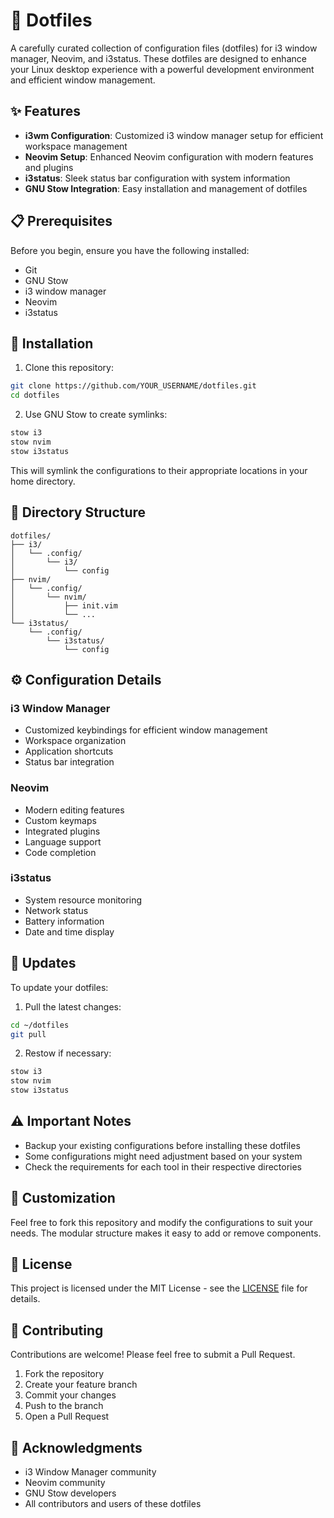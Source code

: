 # 🚀 Dotfiles

A carefully curated collection of configuration files (dotfiles) for i3 window manager, Neovim, and i3status. These dotfiles are designed to enhance your Linux desktop experience with a powerful development environment and efficient window management.

## ✨ Features

- **i3wm Configuration**: Customized i3 window manager setup for efficient workspace management
- **Neovim Setup**: Enhanced Neovim configuration with modern features and plugins
- **i3status**: Sleek status bar configuration with system information
- **GNU Stow Integration**: Easy installation and management of dotfiles

## 📋 Prerequisites

Before you begin, ensure you have the following installed:

- Git
- GNU Stow
- i3 window manager
- Neovim
- i3status

## 🔧 Installation

1. Clone this repository:

```bash
git clone https://github.com/YOUR_USERNAME/dotfiles.git
cd dotfiles
```

2. Use GNU Stow to create symlinks:

```bash
stow i3
stow nvim
stow i3status
```

This will symlink the configurations to their appropriate locations in your home directory.

## 📁 Directory Structure

```
dotfiles/
├── i3/
│   └── .config/
│       └── i3/
│           └── config
├── nvim/
│   └── .config/
│       └── nvim/
│           ├── init.vim
│           └── ...
└── i3status/
    └── .config/
        └── i3status/
            └── config
```

## ⚙️ Configuration Details

### i3 Window Manager

- Customized keybindings for efficient window management
- Workspace organization
- Application shortcuts
- Status bar integration

### Neovim

- Modern editing features
- Custom keymaps
- Integrated plugins
- Language support
- Code completion

### i3status

- System resource monitoring
- Network status
- Battery information
- Date and time display

## 🔄 Updates

To update your dotfiles:

1. Pull the latest changes:

```bash
cd ~/dotfiles
git pull
```

2. Restow if necessary:

```bash
stow i3
stow nvim
stow i3status
```

## ⚠️ Important Notes

- Backup your existing configurations before installing these dotfiles
- Some configurations might need adjustment based on your system
- Check the requirements for each tool in their respective directories

## 🔧 Customization

Feel free to fork this repository and modify the configurations to suit your needs. The modular structure makes it easy to add or remove components.

## 📝 License

This project is licensed under the MIT License - see the [LICENSE](LICENSE) file for details.

## 🤝 Contributing

Contributions are welcome! Please feel free to submit a Pull Request.

1. Fork the repository
2. Create your feature branch
3. Commit your changes
4. Push to the branch
5. Open a Pull Request

## 🙏 Acknowledgments

- i3 Window Manager community
- Neovim community
- GNU Stow developers
- All contributors and users of these dotfiles
